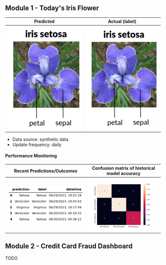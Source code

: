 
## Module 1 - Today's Iris Flower 

| Predicted | Actual (label)
|--------|------- 
| ![Iris](https://raw.githubusercontent.com/DMacGillivray/serverless-ml-course-1/main/assets/latest_iris.png) | ![Iris](https://raw.githubusercontent.com/DMacGillivray/serverless-ml-course-1/main/assets/actual_iris.png) 

 * Data source: synthetic data
 * Update frequency: daily

#### Performance Monitoring 

| Recent Predictions/Outcomes | Confusion matrix of historical model accuracy 
|--------|------- 
| ![Recent predictions](https://raw.githubusercontent.com/DMacGillivray/serverless-ml-course-1/main/assets/df_recent.png) | ![Confusion Matrix](https://raw.githubusercontent.com/DMacGillivray/serverless-ml-course-1/main/assets/confusion_matrix.png)


## Module 2 - Credit Card Fraud Dashboard


TODO

